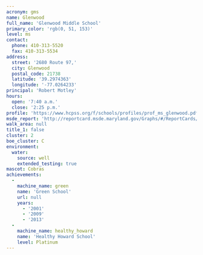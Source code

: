 ```yaml
---
acronym: gms
name: Glenwood
full_name: 'Glenwood Middle School'
primary_color: 'rgb(0, 51, 153)'
level: ms
contact:
  phone: 410-313-5520
  fax: 410-313-5534
address:
  street: '2680 Route 97,'
  city: Glenwood
  postal_code: 21738
  latitude: '39.2974363'
  longitude: '-77.0264233'
principal: 'Robert Motley'
hours:
  open: '7:40 a.m.'
  close: '2:25 p.m.'
profile: 'https://www.hcpss.org/f/schools/profiles/prof_ms_glenwood.pdf'
msde_report: 'http://reportcard.msde.maryland.gov/Graphs/#/ReportCards/ReportCardSchool/1//1/13/0405/'
walk_area: null
title_1: false
cluster: 2
boe_cluster: C
environment:
  water:
    source: well
    extended_testing: true
mascot: Cobras
achievements:
  -
    machine_name: green
    name: 'Green School'
    url: null
    years:
      - '2001'
      - '2009'
      - '2013'
  -
    machine_name: healthy_howard
    name: 'Healthy Howard School'
    level: Platinum
---
```

